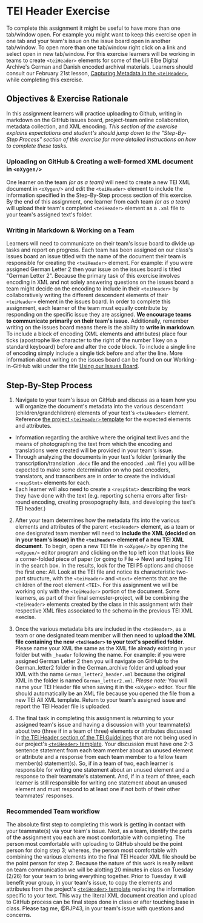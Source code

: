 # TEI Header Exercise
  
To complete this assignment it might be useful to have more than one tab/window open. For example you might want to keep this exercise open in one tab and your team's issue on the issue board open in another tab/window. To open more than one tab/window right click on a link and select open in new tab/window. For this exercise learners will be working in teams to create `<teiHeader>` elements for some of the Lili Elbe Digital Archive's German and Danish encoded archival materials. Learners should consult our February 21st lesson, [Capturing Metadata in the `<teiHeader>`](https://github.com/RJP43/LiliElbe_EngagedLearners/wiki/Capturing-Metadata), while completing this exercise.    
  
## Objectives & Exercise Rationale  
  In this assignment learners will practice uploading to Github, writing in markdown on the GitHub issues board, project-team online collaboration, metadata collection, and XML encoding. _This section of the exercise explains expectations and student's should jump down to the "Step-By-Step Process" section of this exercise for more detailed instructions on how to complete these tasks._     
    
### Uploading on GitHub & Creating a well-formed XML document in `<oXygen/>`  
  One learner on the team *(or as a team)* will need to create a new TEI XML document in `<oXygen/>` and edit the `<teiHeader>` element to include the information specified in the Step-By-Step process section of this exercise. By the end of this assignment, one learner from each team *(or as a team)* will upload their team's completed `<teiHeader>` element as a `.xml` file to your team's assigned text's folder.     
  
### Writing in Markdown & Working on a Team    
Learners will need to communicate on their team's issue board to divide up tasks and report on progress. Each team has been assigned on our class's issues board an issue titled with the name of the document their team is responsible for creating the `<teiHeader>` element. For example: if you were assigned German Letter 2 then your issue on the issues board is titled "German Letter 2". Because the primary task of this exercise involves encoding in XML and not solely answering questions on the issues board a team might decide on the encoding to include in their `<teiHeader>` by collaboratively writing the different descendent elements of their `<teiHeader>` element in the issues board. In order to complete this assignment, each learner of the team must equally contribute by responding on the specific issue they are assigned. **We encourage teams to communicate primarily on their team's issue.** Additionally, remember writing on the issues board means there is the ability to **write in markdown**. To include a block of encoding (XML elements and attributes) place four ticks (apostrophe like character to the right of the number 1 key on a standard keyboard) before and after the code block. To include a single line of encoding simply include a single tick before and after the line. More information about writing on the issues board can be found on our Working-in-GitHub wiki under the title [Using our Issues Board](https://github.com/RJP43/LiliElbe_EngagedLearners/wiki/Working-in-GitHub#using-our-issues-board).    
  
## Step-By-Step Process  
1. Navigate to your team's issue on GitHub and discuss as a team how you will organize the document's metadata into the various descendant (children/grandchildren) elements of your text's `<teiHeader>` element. Reference [the project `<teiHeader>` template](https://github.com/RJP43/LiliElbe_EngagedLearners/wiki/Capturing-Metadata#sample-teiheader) for the expected elements and attributes.
 - Information regarding the archive where the original text lives and the means of photographing the text from which the encoding and translations were created will be provided in your team's issue.
 - Through analyzing the documents in your text's folder (primarily the transcription/translation `.docx` file and the encoded `.xml` file) you will be expected to make some determination on who past encoders, translators, and transcribers are in order to create the individual `<respStmt>` elements for each.  
 - Each learner will also need to create a `<respStmt>` describing the work they have done with the text (e.g. reporting schema errors after first-round encoding, creating prosopography lists, and developing the text's TEI header.)   
   
 2. After your team determines how the metadata fits into the various elements and attributes of the parent `<teiHeader>` element, as a team or one designated team member will need to **include the XML (decided on in your team's issue) in the `<teiHeader>` element of a new TEI XML document**. To begin, open a new TEI file in `<oXygen/>` by opening the `<oXygen/>` editor program and clicking on the top left icon that looks like a corner-folded piece of paper (or going to File → New) and typing TEI in the search box. In the results, look for the TEI P5 options and choose the first one: All. Look at the TEI file and notice its characteristic two-part structure, with the `<teiHeader>` and `<text>` elements that are the children of the root element `<TEI>`. For this assignment we will be working only with the `<teiHeader>` portion of the document. Some learners, as part of their final semester-project, will be combining the `<teiHeader>` elements created by the class in this assignment with their respective XML files associated to the schema in the previous TEI XML execise.   
   
 3. Once the various metadata bits are included in the `<teiHeader>`, as a team or one designated team member will then need to **upload the XML file containing the new `<teiHeader>` to your text's specified folder**. Please name your XML the same as the XML file already existing in your folder but with `_header` following the name. For example: if you were assigned German Letter 2 then you will navigate on GitHub to the German_letter2 folder in the German_archive folder and upload your XML with the name `German_letter2_header.xml` because the original XML in the folder is named `German_letter2.xml`. *Please note:* You will name your TEI Header file when saving it in the `<oXygen>` editor. Your file should automatically be an XML file because you opened the file from a new TEI All XML template. Return to your team's assigned issue and report the TEI Header file is uploaded.    
   
 4. The final task in completing this assignment is returning to your assigned team's issue and having a discussion with your teammate(s) about two (three if in a team of three) elements or attributes discussed in [the TEI Header section of the TEI Guidelines](https://www.tei-c.org/release/doc/tei-p5-doc/en/html/HD.html) that are not being used in our project's [`<teiHeader>` template](https://github.com/RJP43/LiliElbe_EngagedLearners/wiki/Capturing-Metadata#sample-teiheader). Your discussion must have one 2-3 sentence statement from each team member about an unused element or attribute and a response from each team member to a fellow team member(s) statement(s). So, if in a team of two, each learner is responsible for writing one statement about an unused element and a response to their teammate's statement. And, if in a team of three, each learner is still responsible for writing one statement about an unused element and must respond to at least one if not both of their other teammates' responses.   
   
### Recommended Team workflow  
The absolute first step to completing this work is getting in contact with your teammate(s) via your team's issue. Next, as a team, identify the parts of the assignment you each are most comfortable with completing. The person most comfortable with uploading to GitHub should be the point person for doing step 3; whereas, the person most comfortable with combining the various elements into the final TEI Header XML file should be the point person for step 2. Because the nature of this work is really reliant on team communication we will be alotting 20 minutes in class on Tuesday (2/26) for your team to bring everything together. Prior to Tuesday it will benefit your group, in your team's issue, to copy the elements and attributes from the  project's [`<teiHeader>` template](https://github.com/RJP43/LiliElbe_EngagedLearners/wiki/Capturing-Metadata#sample-teiheader) replacing the information specific to your text. This way the literal XML document creation and upload to GitHub process can be final steps done in class or after touching base in class. Please tag me, @RJP43, in your team's issue with questions and concerns.   
